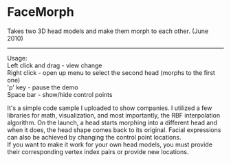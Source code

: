 FaceMorph
=========

Takes two 3D head models and make them morph to each other. (June 2010)

------------------------------------------------------------------

Usage:  
Left click and drag - view change  
Right click - open up menu to select the second head (morphs to the first one)  
'p' key - pause the demo  
Space bar - show/hide control points  

It's a simple code sample I uploaded to show companies. I utilized a few libraries for math, visualization, and most importantly, the RBF interpolation algorithm. On the launch, a head starts morphing into a different head and when it does, the head shape comes back to its original. Facial expressions can also be achieved by changing the control point locations.  
If you want to make it work for your own head models, you must provide their corresponding vertex index pairs or provide new locations.
